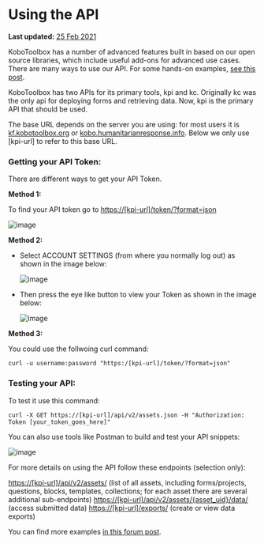 # Using the API
**Last updated:** <a href="https://github.com/kobotoolbox/docs/blob/0c2e229627b705ddf35be484eaddc787b1ffa0b0/source/api.md" class="reference">25 Feb 2021</a>

KoboToolbox has a number of advanced features built in based on our open source libraries, which include useful add-ons for advanced use cases. There are many ways to use our API. For some hands-on examples, [see this post](https://community.kobotoolbox.org/t/kobo-api-examples-using-new-kpi-endpoints/2742).

KoboToolbox has two APIs for its primary tools, kpi and kc. Originally kc was the only api for deploying forms and retrieving data. Now, kpi is the primary API that should be used. 

The base URL depends on the server you are using: for most users it is [kf.kobotoolbox.org](https://kf.kobotoolbox.org) or [kobo.humanitarianresponse.info](https://kobo.humanitarianresponse.info). Below we only use [kpi-url] to refer to this base URL.

### Getting your API Token:

There are different ways to get your API Token. 

**Method 1:**

To find your API token go to [https://[kpi-url]/token/?format=json](https://[kpi-url]/token/?format=json)

   ![image](/images/api/token.png)  

**Method 2:**

* Select ACCOUNT SETTINGS (from where you normally log out) as shown in the image below:

   ![image](/images/api/token1.png)

* Then press the eye like button to view your Token as shown in the image below:

   ![image](/images/api/token2.png)

**Method 3:**

You could use the follwoing curl command:

`curl -u username:password "https:/[kpi-url]/token/?format=json"`

### Testing your API:

To test it use this command:

`curl -X GET https://[kpi-url]/api/v2/assets.json -H "Authorization: Token [your_token_goes_here]"`

You can also use tools like Postman to build and test your API snippets:

   ![image](/images/api/test.png)  

For more details on using the API follow these endpoints (selection only): 

[https://[kpi-url]/api/v2/assets/](https://[kpi-url]/api/v2/assets/) (list of all assets, including forms/projects, questions, blocks, templates, collections; for each asset there are several additional sub-endpoints)
[https://[kpi-url]/api/v2/assets/{asset_uid}/data/](https://[kpi-url]/api/v2/assets/{asset_uid}/data/) (access submitted data)
[https://[kpi-url]/exports/](https://[kpi-url]/exports/) (create or view data exports)

You can find more examples [in this forum post](https://community.kobotoolbox.org/t/kobo-api-examples-using-new-kpi-endpoints/2742).
